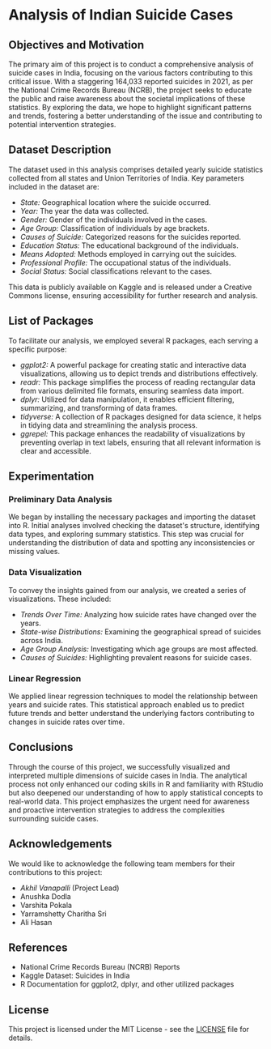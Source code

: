 # Analysis of Indian Suicide Cases

## Objectives and Motivation
The primary aim of this project is to conduct a comprehensive analysis of suicide cases in India, focusing on the various factors contributing to this critical issue. With a staggering 164,033 reported suicides in 2021, as per the National Crime Records Bureau (NCRB), the project seeks to educate the public and raise awareness about the societal implications of these statistics. By exploring the data, we hope to highlight significant patterns and trends, fostering a better understanding of the issue and contributing to potential intervention strategies.

## Dataset Description
The dataset used in this analysis comprises detailed yearly suicide statistics collected from all states and Union Territories of India. Key parameters included in the dataset are:
- *State:* Geographical location where the suicide occurred.
- *Year:* The year the data was collected.
- *Gender:* Gender of the individuals involved in the cases.
- *Age Group:* Classification of individuals by age brackets.
- *Causes of Suicide:* Categorized reasons for the suicides reported.
- *Education Status:* The educational background of the individuals.
- *Means Adopted:* Methods employed in carrying out the suicides.
- *Professional Profile:* The occupational status of the individuals.
- *Social Status:* Social classifications relevant to the cases.

This data is publicly available on Kaggle and is released under a Creative Commons license, ensuring accessibility for further research and analysis.

## List of Packages
To facilitate our analysis, we employed several R packages, each serving a specific purpose:
- *ggplot2:* A powerful package for creating static and interactive data visualizations, allowing us to depict trends and distributions effectively.
- *readr:* This package simplifies the process of reading rectangular data from various delimited file formats, ensuring seamless data import.
- *dplyr:* Utilized for data manipulation, it enables efficient filtering, summarizing, and transforming of data frames.
- *tidyverse:* A collection of R packages designed for data science, it helps in tidying data and streamlining the analysis process.
- *ggrepel:* This package enhances the readability of visualizations by preventing overlap in text labels, ensuring that all relevant information is clear and accessible.

## Experimentation

### Preliminary Data Analysis
We began by installing the necessary packages and importing the dataset into R. Initial analyses involved checking the dataset's structure, identifying data types, and exploring summary statistics. This step was crucial for understanding the distribution of data and spotting any inconsistencies or missing values.

### Data Visualization
To convey the insights gained from our analysis, we created a series of visualizations. These included:
- *Trends Over Time:* Analyzing how suicide rates have changed over the years.
- *State-wise Distributions:* Examining the geographical spread of suicides across India.
- *Age Group Analysis:* Investigating which age groups are most affected.
- *Causes of Suicides:* Highlighting prevalent reasons for suicide cases.

### Linear Regression
We applied linear regression techniques to model the relationship between years and suicide rates. This statistical approach enabled us to predict future trends and better understand the underlying factors contributing to changes in suicide rates over time.

## Conclusions
Through the course of this project, we successfully visualized and interpreted multiple dimensions of suicide cases in India. The analytical process not only enhanced our coding skills in R and familiarity with RStudio but also deepened our understanding of how to apply statistical concepts to real-world data. This project emphasizes the urgent need for awareness and proactive intervention strategies to address the complexities surrounding suicide cases.

## Acknowledgements
We would like to acknowledge the following team members for their contributions to this project:
- *Akhil Vanapalli* (Project Lead)
- Anushka Dodla
- Varshita Pokala
- Yarramshetty Charitha Sri
- Ali Hasan

## References
- National Crime Records Bureau (NCRB) Reports
- Kaggle Dataset: Suicides in India
- R Documentation for ggplot2, dplyr, and other utilized packages

## License
This project is licensed under the MIT License - see the [LICENSE](LICENSE) file for details.

